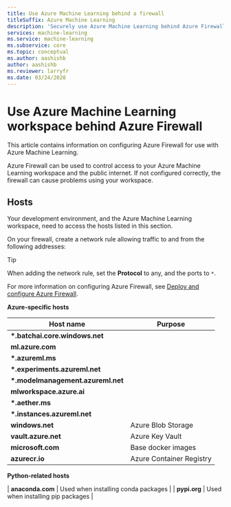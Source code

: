 ```yaml
---
title: Use Azure Machine Learning behind a firewall
titleSuffix: Azure Machine Learning
description: 'Securely use Azure Machine Learning behind Azure Firewall.'
services: machine-learning
ms.service: machine-learning
ms.subservice: core
ms.topic: conceptual
ms.author: aashishb
author: aashishb
ms.reviewer: larryfr
ms.date: 03/24/2020
---
```


# Use Azure Machine Learning workspace behind Azure Firewall

This article contains information on configuring Azure Firewall for use with Azure Machine Learning.

Azure Firewall can be used to control access to your Azure Machine Learning workspace and the public internet. If not configured correctly, the firewall can cause problems using your workspace.

## Hosts

Your development environment, and the Azure Machine Learning workspace, need to access the hosts listed in this section. 

On your firewall, create a network rule allowing traffic to and from the following addresses:

> [!TIP]
> When adding the network rule, set the __Protocol__ to any, and the ports to `*`.
>
> For more information on configuring Azure Firewall, see [Deploy and configure Azure Firewall](../firewall/tutorial-firewall-deploy-portal.md#configure-a-network-rule).

__Azure-specific hosts__

| **Host name** | **Purpose** |
| ---- | ---- |
| **\*.batchai.core.windows.net** | |
| **ml.azure.com** | |
| **\*.azureml.ms** | |
| **\*.experiments.azureml.net** | |
| **\*.modelmanagement.azureml.net** | |
| **mlworkspace.azure.ai** | |
| **\*.aether.ms** | |
| **\*.instances.azureml.net** | |
| **windows.net** | Azure Blob Storage |
| **vault.azure.net** | Azure Key Vault |
| **microsoft.com** | Base docker images |
| **azurecr.io** | Azure Container Registry |

__Python-related hosts__

| **anaconda.com** | Used when installing conda packages |
| **pypi.org** | Used when installing pip packages |



